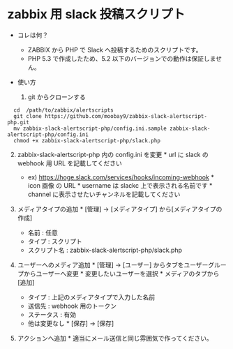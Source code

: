 zabbix 用 slack 投稿スクリプト
===============================

* コレは何？

  * ZABBIX から PHP で Slack へ投稿するためのスクリプトです。
  * PHP 5.3 で作成したため、5.2 以下のバージョンでの動作は保証しません。


* 使い方

  1. git からクローンする
```
  cd  /path/to/zabbix/alertscripts  
  git clone https://github.com/moobay9/zabbix-slack-alertscript-php.git
  mv zabbix-slack-alertscript-php/config.ini.sample zabbix-slack-alertscript-php/config.ini
  chmod +x zabbix-slack-alertscript-php/slack.php
```

  2. zabbix-slack-alertscript-php 内の config.ini を変更
    * url に slack のwebhook 用 URL を記載してください
      * ex) https://hoge.slack.com/services/hooks/incoming-webhook
    * icon 画像 の URL
    * username は slackc 上で表示される名前です
    * channel に表示させたいチャンネルを記載してください

  3. メディアタイプの追加
    * [管理] -> [メディアタイプ] から[メディアタイプの作成]

      * 名前 : 任意
      * タイプ : スクリプト
      * スクリプト名 : zabbix-slack-alertscript-php/slack.php
  
  4. ユーザーへのメディア追加
    * [管理] -> [ユーザー] からタブをユーザーグループからユーザーへ変更
    * 変更したいユーザーを選択
    * メディアのタブから[追加]
      * タイプ : 上記のメディアタイプで入力した名前
      * 送信先 : webhook 用のトークン
      * ステータス : 有効
      * 他は変更なし
    * [保存] -> [保存]

  5. アクションへ追加
    * 適当にメール送信と同じ雰囲気で作ってください。


